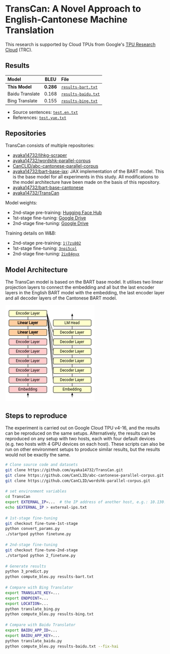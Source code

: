 # TransCan: A Novel Approach to English-Cantonese Machine Translation

This research is supported by Cloud TPUs from Google's [TPU Research Cloud](https://sites.research.google/trc/about/) (TRC).

## Results

| Model | BLEU | File |
| :- | :-: | :- |
| **This Model** | **0.286** | [`results-bart.txt`](results-bart.txt) |
| Baidu Translate | 0.168 | [`results-baidu.txt`](results-baidu.txt) |
| Bing Translate | 0.155 | [`results-bing.txt`](results-bing.txt) |

- Source sentences: [`test.en.txt`](https://github.com/ayaka14732/wordshk-parallel-corpus/blob/v1/plus15/test.en.txt)
- References: [`test.yue.txt`](https://github.com/ayaka14732/wordshk-parallel-corpus/blob/v1/plus15/test.yue.txt)

## Repositories

TransCan consists of multiple repositories:

- [ayaka14732/lihkg-scraper](https://github.com/ayaka14732/lihkg-scraper)
- [ayaka14732/wordshk-parallel-corpus](https://github.com/ayaka14732/wordshk-parallel-corpus)
- [CanCLID/abc-cantonese-parallel-corpus](https://github.com/CanCLID/abc-cantonese-parallel-corpus)
- [ayaka14732/bart-base-jax](https://github.com/ayaka14732/bart-base-jax): JAX implementation of the BART model. This is the base model for all experiments in this study. All modifications to the model architecture have been made on the basis of this repository.
- [ayaka14732/bart-base-cantonese](https://github.com/ayaka14732/bart-base-cantonese)
- [ayaka14732/TransCan](https://github.com/ayaka14732/TransCan)

Model weights:

- 2nd-stage pre-training: [Hugging Face Hub](https://huggingface.co/Ayaka/bart-base-cantonese)
- 1st-stage fine-tuning: [Google Drive](https://drive.google.com/file/d/1MX0LYW5jhB72g3F_WAKQm1nZVQyuD_nl/view)
- 2nd-stage fine-tuning: [Google Drive](https://drive.google.com/file/d/1IfsLd_KDnYO7nUqN0JcHoy2oLif2u4V6/view)

Training details on W&B:

- 2nd-stage pre-training: [`1j7zs802`](https://wandb.ai/ayaka/bart-base-cantonese/runs/1j7zs802)
- 1st-stage fine-tuning: [`3nqi5cpl`](https://wandb.ai/ayaka/en-kfw-nmt/runs/3nqi5cpl)
- 2nd-stage fine-tuning: [`2ix84gyx`](https://wandb.ai/ayaka/en-kfw-nmt-2nd-stage'/runs/2ix84gyx)

## Model Architecture

The TransCan model is based on the BART base model. It utilises two linear projection layers to connect the embedding and all but the last encoder layers in the English BART model with the embedding, the last encoder layer and all decoder layers of the Cantonese BART model.

![](demo/1.png)

## Steps to reproduce

The experiment is carried out on Google Cloud TPU v4-16, and the results can be reproduced on the same setups. Alternatively, the results can be reproduced on any setup with two hosts, each with four default devices (e.g. two hosts with 4 GPU devices on each host). These scripts can also be run on other environment setups to produce similar results, but the results would not be exactly the same.

```sh
# Clone source code and datasets
git clone https://github.com/ayaka14732/TransCan.git
git clone https://github.com/CanCLID/abc-cantonese-parallel-corpus.git
git clone https://github.com/CanCLID/wordshk-parallel-corpus.git

# set environment variables
cd TransCan
export EXTERNAL_IP=...  # the IP address of another host, e.g.: 10.130.0.27
echo $EXTERNAL_IP > external-ips.txt

# 1st-stage fine-tuning
git checkout fine-tune-1st-stage
python convert_params.py
./startpod python finetune.py

# 2nd-stage fine-tuning
git checkout fine-tune-2nd-stage
./startpod python 2_finetune.py

# Generate results
python 3_predict.py
python compute_bleu.py results-bart.txt

# Compare with Bing Translator
export TRANSLATE_KEY=...
export ENDPOINT=...
export LOCATION=...
python translate_bing.py
python compute_bleu.py results-bing.txt

# Compare with Baidu Translator
export BAIDU_APP_ID=...
export BAIDU_APP_KEY=...
python translate_baidu.py
python compute_bleu.py results-baidu.txt --fix-hai
```
